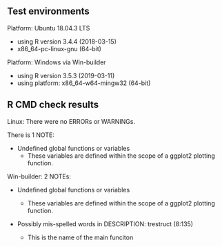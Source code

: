 ## Test environments 

Platform: Ubuntu 18.04.3 LTS

* using R version 3.4.4 (2018-03-15)
* x86_64-pc-linux-gnu (64-bit)

Platform: Windows via Win-builder 

* using R version 3.5.3 (2019-03-11)
* using platform: x86_64-w64-mingw32 (64-bit)


## R CMD check results

Linux: There were no ERRORs or WARNINGs. 

There is 1 NOTE:

* Undefined global functions or variables
	- These variables are defined within the scope of a ggplot2 plotting function. 



Win-builder: 2 NOTEs: 

* Undefined global functions or variables
	- These variables are defined within the scope of a ggplot2 plotting function. 


* Possibly mis-spelled words in DESCRIPTION: trestruct (8:135)
	- This is the name of the main funciton 
